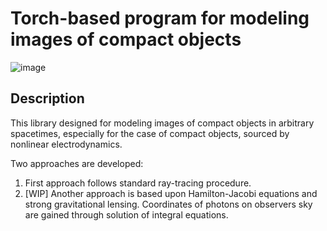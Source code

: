 # Torch-based program for modeling images of compact objects

![image](./results/RN_geod)

## Description

This library designed for modeling images of compact objects in arbitrary spacetimes, especially for the case of compact objects, sourced by nonlinear electrodynamics.

Two approaches are developed:
1) First approach follows standard ray-tracing procedure.
2) [WIP] Another approach is based upon Hamilton-Jacobi equations and strong gravitational lensing. Coordinates of photons on observers sky are gained through solution of integral equations.



